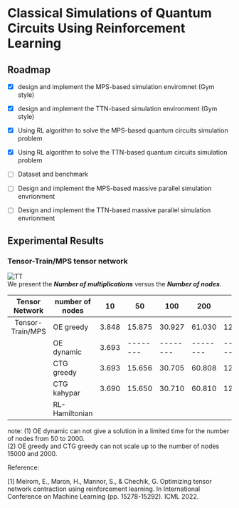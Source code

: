 # Classical Simulations of Quantum Circuits Using Reinforcement Learning
<!-- ROADMAP -->
## Roadmap

- [x] design and implement the MPS-based simulation enviromnet (Gym style)
- [x] design and implement the TTN-based simulation environment (Gym style)
- [x] Using RL algorithm to solve the MPS-based quantum circuits simulation problem
- [x] Using RL algorithm to solve the TTN-based quantum circuits simulation problem
- [ ] Dataset and benchmark
- [ ] Design and implement the MPS-based massive parallel simulation envrionment
- [ ] Design and implement the TTN-based massive parallel simulation envrionment


## Experimental Results
### Tensor-Train/MPS tensor network  
![TT](https://user-images.githubusercontent.com/75991833/217780619-40f42213-62b8-4db5-bfa9-0c9f8d97081d.png)  
We present the ___Number of multiplications___ versus the ___Number of nodes___.   

| Tensor   Network | number of nodes | 10    | 50     | 100    | 200    | 400     | 600     | 800     | 1000    | 1500    | 2000    |  
|:----------------:|-----------------|-------|--------|--------|--------|---------|---------|---------|---------|---------|---------|  
| Tensor-Train/MPS | OE greedy       | 3.848 | 15.875 | 30.927 | 61.030 | 121.236 | 181.442 | 241.648 | 301.854 | X       | X       |  
|                  | OE dynamic      | 3.693 |--------|--------|--------|---------|---------|---------|---------|---------|---------|  
|                  | CTG greedy      | 3.693 | 15.656 | 30.705 | 60.808 | 121.014 | 181.220 | 241.426 | 301.632 | X       | X       |  
|                  | CTG kahypar     | 3.690 | 15.650 | 30.710 | 60.810 | 121.010 | 181.220 | 241.430 | 301.630 | 451.150 | 602.660 |  
|                  | RL-Hamiltonian  |       |        |        |        |         |         |         |         |         |         |  

note: (1) OE dynamic can not give a solution in a limited time for the number of nodes from 50 to 2000.  
(2) OE greedy and CTG greedy can not scale up to the number of nodes 15000 and 2000.  

Reference:

[1] Meirom, E., Maron, H., Mannor, S., & Chechik, G. Optimizing tensor network contraction using reinforcement learning. In International Conference on Machine Learning (pp. 15278-15292). ICML 2022.
